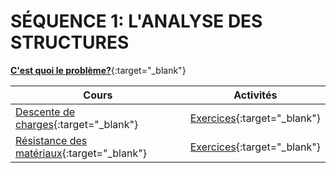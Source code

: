 # SÉQUENCE 1: **L'ANALYSE DES STRUCTURES**

[**C'est quoi le problème?**](./cours/lancement.md){:target="_blank"}

| Cours | Activités |
| -- | -- |
| [Descente de charges](./cours/ddc_cours.md){:target="_blank"} | [Exercices](./activites/ddc_exercices.md){:target="_blank"} |
| [Résistance des matériaux](./cours/rdm_cours.md){:target="_blank"} |  [Exercices](./activites/rdm_exercices.md){:target="_blank"} |
